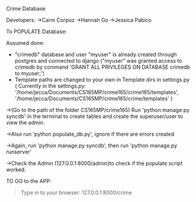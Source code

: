 Crime Database 

Developers:
->Carm Corpuz
->Hannah Go
->Jessica Pabico


To POPULATE Database:

Assumed done:
* "crimedb" database and user "myuser" is already created through postgres and connected to django
  ("myuser" was granted access to crimedb by command 'GRANT ALL PRIVILEGES ON DATABASE crimedb to myuser;')
* Template paths are changed to your own in Template dirs in settings.py ( Currently in the settings.py: '/home/jecca/Documents/CS165MP/crime165/crime165/templates',
	'/home/jecca/Documents/CS165MP/crime165/crime/templates' )

->(Go to the path of the folder CS165MP/crime165) Run 'python manage.py syncdb' in the terminal to create tables and create the superuser/user to view the admin.

->Also run 'python populate_db.py', ignore if there are errors created

->Again, run 'python manage.py syncdb', then  run 'python manage.py runserver'

->Check the Admin (127.0.0.1:8000/admin)to check if the populate script worked.

TO GO to the APP:
> Type in to your browser: 127.0.0.1:8000/crime
